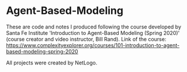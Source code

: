 # Agent-Based-Modeling

These are code and notes I produced following the course developed by Santa Fe Institute 'Introduction to Agent-Based Modeling (Spring 2020)' (course creator and video instructor, Bill Rand). Link of the course: https://www.complexityexplorer.org/courses/101-introduction-to-agent-based-modeling-spring-2020

All projects were created by NetLogo.
